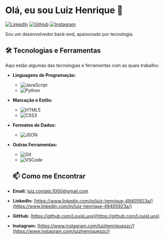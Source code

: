 # Olá, eu sou Luiz Henrique 👋

[![LinkedIn](https://img.shields.io/badge/LinkedIn-0077B5?style=for-the-badge&logo=linkedin&logoColor=white)](https://www.linkedin.com/in/luiz-henrique-49405923a/)
[![GitHub](https://img.shields.io/badge/GitHub-100000?style=for-the-badge&logo=github&logoColor=white)](https://github.com/LouisLuos)
[![Instagram](https://img.shields.io/badge/Instagram-E4405F?style=for-the-badge&logo=instagram&logoColor=white)](https://www.instagram.com/luizhenriqueszc/)

Sou um desenvolvedor back-end, apaixonado por tecnologia.

## 🛠️ Tecnologias e Ferramentas

Aqui estão algumas das tecnologias e ferramentas com as quais trabalho:

* **Linguagens de Programação:**
    * ![JavaScript](https://img.shields.io/badge/JavaScript-F7DF1E?style=for-the-badge&logo=javascript&logoColor=black)
    * ![Python](https://img.shields.io/badge/Python-3776AB?style=for-the-badge&logo=python&logoColor=white)
* **Marcação e Estilo:**
    * ![HTML5](https://img.shields.io/badge/HTML5-E34F26?style=for-the-badge&logo=html5&logoColor=white)
    * ![CSS3](https://img.shields.io/badge/CSS3-1572B6?style=for-the-badge&logo=css3&logoColor=white)
* **Formatos de Dados:**
    * ![JSON](https://img.shields.io/badge/JSON-000000?style=for-the-badge&logo=json&logoColor=white)
* **Outras Ferramentas:**
    * ![Git](https://img.shields.io/badge/GIT-E44C30?style=for-the-badge&logo=git&logoColor=white)
    * ![VSCode](https://img.shields.io/badge/VSCode-007ACC?style=for-the-badge&logo=visual-studio-code&logoColor=white)
    ## 📫 Como me Encontrar

* **Email:** luiz.contato.1000@gmail.com
* **LinkedIn:** [https://www.linkedin.com/in/luiz-henrique-49405923a/](https://www.linkedin.com/in/luiz-henrique-49405923a/)
* **GitHub:** [https://github.com/LouisLuos](https://github.com/LouisLuos)
* **Instagram:** [https://www.instagram.com/luizhenriqueszc/](https://www.instagram.com/luizhenriqueszc/)

